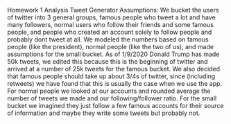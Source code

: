 Homework 1 Analysis
Tweet Generator Assumptions:
We bucket the users of twitter into 3 general groups, famous people who tweet a lot and have many followers, normal users who follow their friends and some famous people, and people who created an account solely to follow people and probably dont tweet at all.
We modeled the numbers based on famous people (like the president), normal people (like the two of us), and made assumptions for the small bucket.
As of 1/9/2020 Donald Trump has made 50k tweets, we edited this because this is the beginning of twitter and arrived at a number of 25k tweets for the famous bucket. We also decided that famous people should take up about 3/4s of twitter, since (including retweets) we have found that this is usually the case when we use the app.
For normal people we looked at our accounts and rounded average the number of tweets we made and our following/follower ratio.
For the small bucket we imagined they just follow a few famous accounts for their source of information and maybe they write some tweets but probably not.
